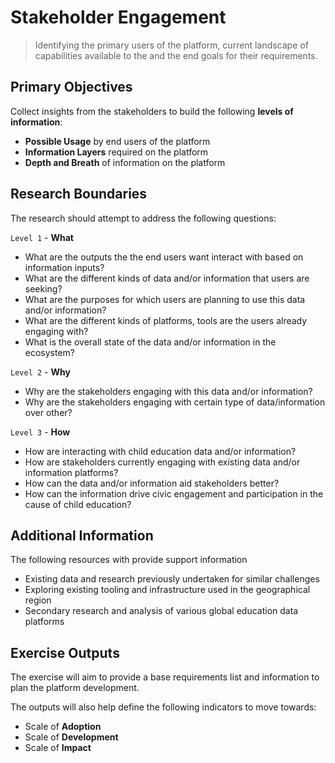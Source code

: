 # Stakeholder Engagement

> Identifying the primary users of the platform, current landscape of capabilities available to the and the end goals for their requirements.

## Primary Objectives

Collect insights from the stakeholders to build the following **levels of information**:

- **Possible Usage** by end users of the platform
- **Information Layers** required on the platform
- **Depth and Breath** of information on the platform

## Research Boundaries

The research should attempt to address the following questions: 

`Level 1` - **What**
- What are the outputs the the end users want interact with based on information inputs?
- What are the different kinds of data and/or information that users are seeking?
- What are the purposes for which users are planning to use this data and/or information?
- What are the different kinds of platforms, tools are the users already engaging with?
- What is the overall state of the data and/or information in the ecosystem?

`Level 2` - **Why**
- Why are the stakeholders engaging with this data and/or information?
- Why are the stakeholders engaging with certain type of data/information over other?

`Level 3` - **How**
- How are interacting with child education data and/or information?
- How are stakeholders currently engaging with existing data and/or information platforms?
- How can the data and/or information aid stakeholders better?
- How can the information drive civic engagement and participation in the cause of child education?

## Additional Information

The following resources with provide support information

- Existing data and research previously undertaken for similar challenges
- Exploring existing tooling and infrastructure used in the geographical region
- Secondary research and analysis of various global education data platforms 

## Exercise Outputs

The exercise will aim to provide a base requirements list and information to plan the platform development.

The outputs will also help define the following indicators to move towards:
- Scale of **Adoption**
- Scale of **Development**
- Scale of **Impact**
